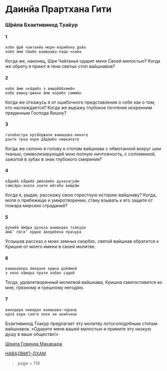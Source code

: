 # Даинйа Прартхана Гити

### Ш́рӣла Бхактивинод Т̣ха̄кур

#### 1

    кобе ш́рӣ чаитанйа море-корибена дойа
    кобе а̄ми па̄ибо ваиш̣н̣ава-пада-чхайа

Когда же, наконец, Шри Чайтанья одарит меня Своей милостью? Когда же обрету я приют в тени святых стоп вайшнавов?

#### 2

    кобе а̄ми чха̄д̣ибо э виш̣ойа̄бхима̄н
    кобе виш̣н̣у-джане а̄ми корибо самма̄н

Когда же откажусь я от ошибочного представления о себе как о том, кто наслаждается? Когда же выражу глубокое почтение искренним преданным Господа Вишну?

#### 3

    галабастра кр̣та̄н̃джали ваиш̣н̣ава-никат̣е
    данте тр̣н̣а кори да̄̐д̣а̄ибо ниш̣капат̣е

Когда же склоню я голову к стопам вайшнава с обмотанной вокруг шеи тканью, символизирующей мою полную ничтожность, с соломинкой, зажатой в зубах в знак глубокого смирения?

#### 4

    ка̄̐дийа̄ ка̄̐дийа̄ джа̄на̄ибо дух̣кхагра̄м
    сам̇са̄ра-анала хоите ма̄гибо виш́ра̄м

Когда я, рыдая, расскажу свою горестную историю вайшнаву? Когда, моля о прибежище и умиротворении, стану взывать к его защите от пожара мирских страданий?

#### 5

    ш́унийа̄ а̄ма̄ра дух̣кха ваиш̣н̣ава т̣ха̄кура
    а̄ма̄’ ла̄ги’ кр̣ш̣н̣е а̄ведибена прачура

Услышав рассказ о моих земных скорбях, святой вайшнав обратится к Кришне от моего имени в своей молитве.

#### 6

    ваиш̣н̣авера а̄ведане кр̣ш̣н̣а дойа̄мой
    э хено па̄мара прати хобен садой

Тогда, удовлетворенный молитвой вайшнава, Кришна смилостивится ко мне, грязному и грешному негодяю.

#### 7

    винодера ниведан ваиш̣н̣ава-чаран̣е
    кр̣па̄ кори сан̇ге лохо эи акин̃чане

Бхактивинод Тхакур предлагает эту молитву лотосоподобным стопам вайшнавов. «Одарите меня вашей милостью и примите эту низкую душу в ваше общество!»


[Шрила Говинда Махарадж](https://soundcloud.com/bharatimaharaj/govinda-maharaj-kobe-sri)

[НАВАДВИП-ДХАМ](https://soundcloud.com/bharatimaharaj/navadwip-scsm-kobe-sri)


> page = 118